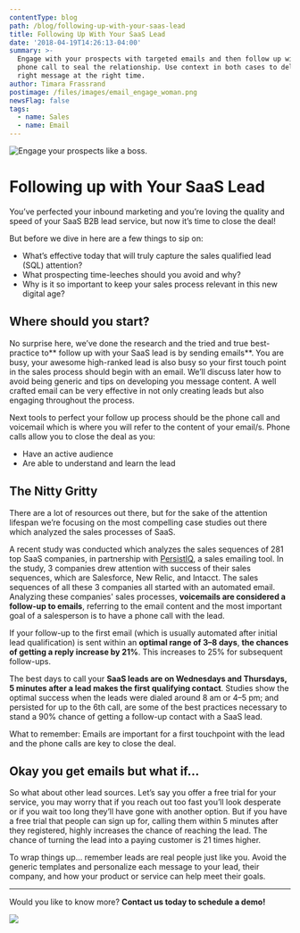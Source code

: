 ```yaml
---
contentType: blog
path: /blog/following-up-with-your-saas-lead
title: Following Up With Your SaaS Lead
date: '2018-04-19T14:26:13-04:00'
summary: >-
  Engage with your prospects with targeted emails and then follow up with a
  phone call to seal the relationship. Use context in both cases to deliver the
  right message at the right time.
author: Timara Frassrand
postimage: /files/images/email_engage_woman.png
newsFlag: false
tags:
  - name: Sales
  - name: Email
---
```

![Engage your prospects like a boss.](/files/images/email_engage_woman.png)

# Following up with Your SaaS Lead

You’ve perfected your inbound marketing and you’re loving the quality and speed of your SaaS B2B lead service, but now it’s time to close the deal!

But before we dive in here are a few things to sip on:

* What’s effective today that will truly capture the sales qualified lead (SQL) attention?
* What prospecting time-leeches should you avoid and why?
* Why is it so important to keep your sales process relevant in this new digital age?

## Where should you start?

No surprise here, we’ve done the research and the tried and true best-practice to** follow up with your SaaS lead is by sending emails**. You are busy, your awesome high-ranked lead is also busy so your first touch point in the sales process should begin with an email. We’ll discuss later how to avoid being generic and tips on developing you message content. A well crafted email can be very effective in not only creating leads but also engaging throughout the process. 

Next tools to perfect your follow up process should be the phone call and voicemail which is where you will refer to the content of your email/s. Phone calls allow you to close the deal as you:

* Have an active audience
* Are able to understand and learn the lead

## The Nitty Gritty

There are a lot of resources out there, but for the sake of the attention lifespan we’re focusing on the most compelling case studies out there which analyzed the sales processes of SaaS.

A recent study was conducted which analyzes the sales sequences of 281 top SaaS companies, in partnership with [PersistIQ](https://www.persistiq.com/), a sales emailing tool.  In the study, 3 companies drew attention with success of their sales sequences, which are Salesforce, New Relic, and Intacct.  The sales sequences of all these 3 companies all started with an automated email. Analyzing these companies' sales processes, **voicemails are considered a follow-up to emails**, referring to the email content and the most important goal of a salesperson is to have a phone call with the lead.  

If your follow-up to the first email (which is usually automated after initial lead qualification) is sent within an **optimal range of 3–8 days**, **the chances of getting a reply increase by 21%**. This increases to 25% for subsequent follow-ups. 

The best days to call your **SaaS leads are on Wednesdays and Thursdays, 5 minutes after a lead makes the first qualifying contact**. Studies show the optimal success when the leads were dialed around 8 am or 4–5 pm; and persisted for up to the 6th call, are some of the best practices necessary to stand a 90% chance of getting a follow-up contact with a SaaS lead.

What to remember: Emails are important for a first touchpoint with the lead and the phone calls are key to close the deal.  

## Okay you get emails but what if…

So what about other lead sources. Let’s say you offer a free trial for your service, you may worry that if you reach out too fast you’ll look desperate or if you wait too long they’ll have gone with another option. But if you have a free trial that people can sign up for, calling them within 5 minutes after they registered, highly increases the chance of reaching the lead. The chance of turning the lead into a paying customer is 21 times higher.

To wrap things up… remember leads are real people just like you. Avoid the generic templates and personalize each message to your lead, their company, and how your product or service can help meet their goals.

- - -

Would you like to know more? **Contact us today to schedule a demo!**

[![](/files/images/button_schedule-a-demo.png)](https://www.cupofdata.com/onboard?utm_source=blog&utm_medium=cta&utm_campaign=demo)
